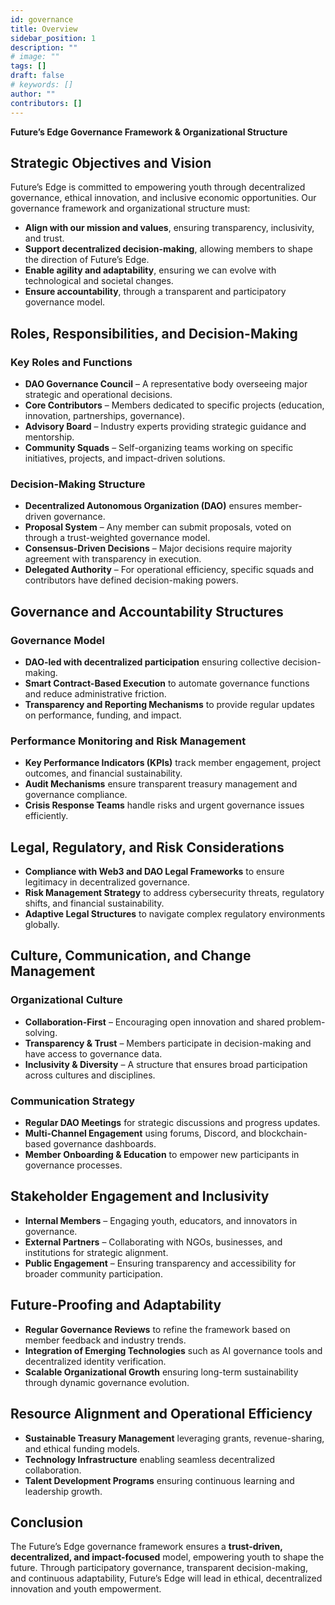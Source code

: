 ```yaml
---
id: governance
title: Overview
sidebar_position: 1
description: ""
# image: ""
tags: []
draft: false
# keywords: []
author: ""
contributors: []
---
```



**Future’s Edge Governance Framework & Organizational Structure**

## **Strategic Objectives and Vision**

Future’s Edge is committed to empowering youth through decentralized governance, ethical innovation, and inclusive economic opportunities. Our governance framework and organizational structure must:

- **Align with our mission and values**, ensuring transparency, inclusivity, and trust.
- **Support decentralized decision-making**, allowing members to shape the direction of Future’s Edge.
- **Enable agility and adaptability**, ensuring we can evolve with technological and societal changes.
- **Ensure accountability**, through a transparent and participatory governance model.

## **Roles, Responsibilities, and Decision-Making**

### **Key Roles and Functions**

- **DAO Governance Council** – A representative body overseeing major strategic and operational decisions.
- **Core Contributors** – Members dedicated to specific projects (education, innovation, partnerships, governance).
- **Advisory Board** – Industry experts providing strategic guidance and mentorship.
- **Community Squads** – Self-organizing teams working on specific initiatives, projects, and impact-driven solutions.

### **Decision-Making Structure**

- **Decentralized Autonomous Organization (DAO)** ensures member-driven governance.
- **Proposal System** – Any member can submit proposals, voted on through a trust-weighted governance model.
- **Consensus-Driven Decisions** – Major decisions require majority agreement with transparency in execution.
- **Delegated Authority** – For operational efficiency, specific squads and contributors have defined decision-making powers.

## **Governance and Accountability Structures**

### **Governance Model**

- **DAO-led with decentralized participation** ensuring collective decision-making.
- **Smart Contract-Based Execution** to automate governance functions and reduce administrative friction.
- **Transparency and Reporting Mechanisms** to provide regular updates on performance, funding, and impact.

### **Performance Monitoring and Risk Management**

- **Key Performance Indicators (KPIs)** track member engagement, project outcomes, and financial sustainability.
- **Audit Mechanisms** ensure transparent treasury management and governance compliance.
- **Crisis Response Teams** handle risks and urgent governance issues efficiently.

## **Legal, Regulatory, and Risk Considerations**

- **Compliance with Web3 and DAO Legal Frameworks** to ensure legitimacy in decentralized governance.
- **Risk Management Strategy** to address cybersecurity threats, regulatory shifts, and financial sustainability.
- **Adaptive Legal Structures** to navigate complex regulatory environments globally.

## **Culture, Communication, and Change Management**

### **Organizational Culture**

- **Collaboration-First** – Encouraging open innovation and shared problem-solving.
- **Transparency & Trust** – Members participate in decision-making and have access to governance data.
- **Inclusivity & Diversity** – A structure that ensures broad participation across cultures and disciplines.

### **Communication Strategy**

- **Regular DAO Meetings** for strategic discussions and progress updates.
- **Multi-Channel Engagement** using forums, Discord, and blockchain-based governance dashboards.
- **Member Onboarding & Education** to empower new participants in governance processes.

## **Stakeholder Engagement and Inclusivity**

- **Internal Members** – Engaging youth, educators, and innovators in governance.
- **External Partners** – Collaborating with NGOs, businesses, and institutions for strategic alignment.
- **Public Engagement** – Ensuring transparency and accessibility for broader community participation.

## **Future-Proofing and Adaptability**

- **Regular Governance Reviews** to refine the framework based on member feedback and industry trends.
- **Integration of Emerging Technologies** such as AI governance tools and decentralized identity verification.
- **Scalable Organizational Growth** ensuring long-term sustainability through dynamic governance evolution.

## **Resource Alignment and Operational Efficiency**

- **Sustainable Treasury Management** leveraging grants, revenue-sharing, and ethical funding models.
- **Technology Infrastructure** enabling seamless decentralized collaboration.
- **Talent Development Programs** ensuring continuous learning and leadership growth.

## **Conclusion**

The Future’s Edge governance framework ensures a **trust-driven, decentralized, and impact-focused** model, empowering youth to shape the future. Through participatory governance, transparent decision-making, and continuous adaptability, Future’s Edge will lead in ethical, decentralized innovation and youth empowerment.
